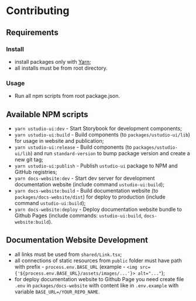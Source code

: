 # Contributing

## Requirements

### Install

- install packages only with [Yarn](https://yarnpkg.com/);
- all installs must be from root directory.

### Usage

- Run all npm scripts from root package.json.

## Available NPM scripts

- `yarn ustudio-ui:dev` - Start Storybook for development components;
- `yarn ustudio-ui:build` - Build components (to `packages/ustudio-ui/lib`) for usage in website and publication;
- `yarn ustudio-ui:release` - Build components (to `packages/ustudio-ui/lib`) and run `standard-version` to bump package version and create a new git tag;
- `yarn ustudio-ui:publish` - Publish `ustudio-ui` package to NPM and GitHub registries;
- `yarn docs-website:dev` - Start dev server for development documentation website (include command `ustudio-ui:build`);
- `yarn docs-website:build` - Build documentation website (to `packages/docs-website/dist`) for deploy to production (include command `ustudio-ui:build`);
- `yarn docs-website:deploy` - Deploy documentation website bundle to Github Pages (include commands: `ustudio-ui:build`, `docs-website:build`).

## Documentation Website Development

- all links must be used from `shared/Link.tsx`;
- all connections of static resources from `public` folder must have path with prefix - `process.env.BASE_URL` (example - `<img src={'${process.env.BASE_URL}/assets/images/...'}> alt="..."`);
- for deploy documentation website to Github Page you need create file `.env` in `packages/docs-website` with content like in `.env.example` with variable `BASE_URL=/YOUR_REPO_NAME`.
